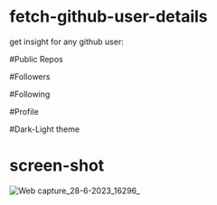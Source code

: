 # fetch-github-user-details
get insight for any github user:

  #Public Repos
  
  #Followers
  
  #Following
  
  #Profile
  
  #Dark-Light theme


# screen-shot

![Web capture_28-6-2023_16296_](https://github.com/chlnedo/fetch-github-user-details/assets/123864825/1a730686-db58-4714-b2b7-969b03182097)


